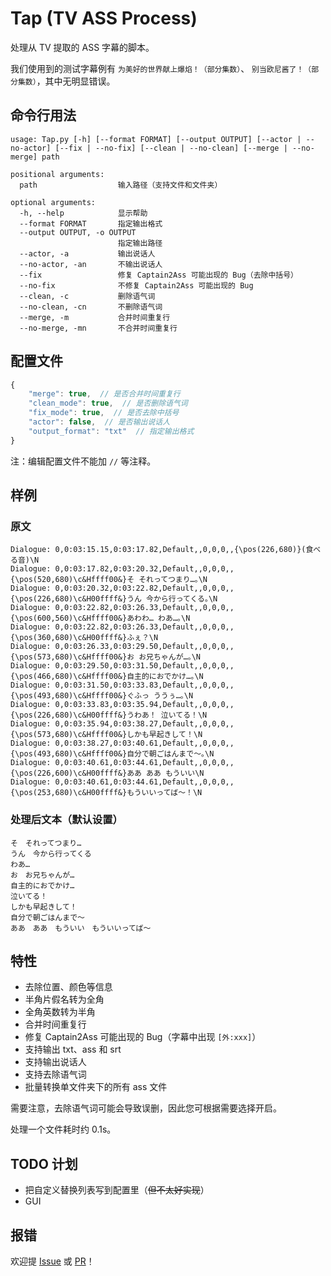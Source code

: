 # Tap (TV ASS Process)
处理从 TV 提取的 ASS 字幕的脚本。

我们使用到的测试字幕例有 `为美好的世界献上爆焰！（部分集数）`、 `别当欧尼酱了！（部分集数）`，其中无明显错误。

## 命令行用法
```
usage: Tap.py [-h] [--format FORMAT] [--output OUTPUT] [--actor | --no-actor] [--fix | --no-fix] [--clean | --no-clean] [--merge | --no-merge] path

positional arguments:
  path                  输入路径（支持文件和文件夹）

optional arguments:
  -h, --help            显示帮助
  --format FORMAT       指定输出格式
  --output OUTPUT, -o OUTPUT
                        指定输出路径
  --actor, -a           输出说话人
  --no-actor, -an       不输出说话人
  --fix                 修复 Captain2Ass 可能出现的 Bug（去除中括号）
  --no-fix              不修复 Captain2Ass 可能出现的 Bug
  --clean, -c           删除语气词
  --no-clean, -cn       不删除语气词
  --merge, -m           合并时间重复行
  --no-merge, -mn       不合并时间重复行
```

## 配置文件
```js
{
	"merge": true,  // 是否合并时间重复行
	"clean_mode": true,  // 是否删除语气词
	"fix_mode": true,  // 是否去除中括号
	"actor": false,  // 是否输出说话人
	"output_format": "txt"  // 指定输出格式
}
```
注：编辑配置文件不能加 `//` 等注释。

## 样例
### 原文
```
Dialogue: 0,0:03:15.15,0:03:17.82,Default,,0,0,0,,{\pos(226,680)}(食べる音)\N
Dialogue: 0,0:03:17.82,0:03:20.32,Default,,0,0,0,,{\pos(520,680)\c&Hffff00&}そ それってつまり…｡\N
Dialogue: 0,0:03:20.32,0:03:22.82,Default,,0,0,0,,{\pos(226,680)\c&H00ffff&}うん 今から行ってくる｡\N
Dialogue: 0,0:03:22.82,0:03:26.33,Default,,0,0,0,,{\pos(600,560)\c&Hffff00&}あわわ… わあ…｡\N
Dialogue: 0,0:03:22.82,0:03:26.33,Default,,0,0,0,,{\pos(360,680)\c&H00ffff&}ふぇ？\N
Dialogue: 0,0:03:26.33,0:03:29.50,Default,,0,0,0,,{\pos(573,680)\c&Hffff00&}お お兄ちゃんが…｡\N
Dialogue: 0,0:03:29.50,0:03:31.50,Default,,0,0,0,,{\pos(466,680)\c&Hffff00&}自主的におでかけ…｡\N
Dialogue: 0,0:03:31.50,0:03:33.83,Default,,0,0,0,,{\pos(493,680)\c&Hffff00&}ぐふっ ううぅ…｡\N
Dialogue: 0,0:03:33.83,0:03:35.94,Default,,0,0,0,,{\pos(226,680)\c&H00ffff&}うわあ！ 泣いてる！\N
Dialogue: 0,0:03:35.94,0:03:38.27,Default,,0,0,0,,{\pos(573,680)\c&Hffff00&}しかも早起きして！\N
Dialogue: 0,0:03:38.27,0:03:40.61,Default,,0,0,0,,{\pos(493,680)\c&Hffff00&}自分で朝ごはんまで～｡\N
Dialogue: 0,0:03:40.61,0:03:44.61,Default,,0,0,0,,{\pos(226,600)\c&H00ffff&}ああ ああ もういい\N
Dialogue: 0,0:03:40.61,0:03:44.61,Default,,0,0,0,,{\pos(253,680)\c&H00ffff&}もういいってば～！\N
```
### 处理后文本（默认设置）
```
そ　それってつまり…
うん　今から行ってくる
わあ…
お　お兄ちゃんが…
自主的におでかけ…
泣いてる！
しかも早起きして！
自分で朝ごはんまで～
ああ　ああ　もういい　もういいってば～
```

## 特性
- 去除位置、颜色等信息
- 半角片假名转为全角
- 全角英数转为半角
- 合并时间重复行
- 修复 Captain2Ass 可能出现的 Bug（字幕中出现 `[外:xxx]`）
- 支持输出 txt、ass 和 srt
- 支持输出说话人
- 支持去除语气词
- 批量转换单文件夹下的所有 ass 文件

需要注意，去除语气词可能会导致误删，因此您可根据需要选择开启。

处理一个文件耗时约 0.1s。

## TODO 计划
- 把自定义替换列表写到配置里（~~但不太好实现~~）
- GUI

## 报错
欢迎提 [Issue](/issues) 或 [PR](/pulls)！